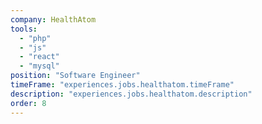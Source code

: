 ```yaml
---
company: HealthAtom
tools:
  - "php"
  - "js"
  - "react"
  - "mysql"
position: "Software Engineer"
timeFrame: "experiences.jobs.healthatom.timeFrame"
description: "experiences.jobs.healthatom.description"
order: 8
---
```

